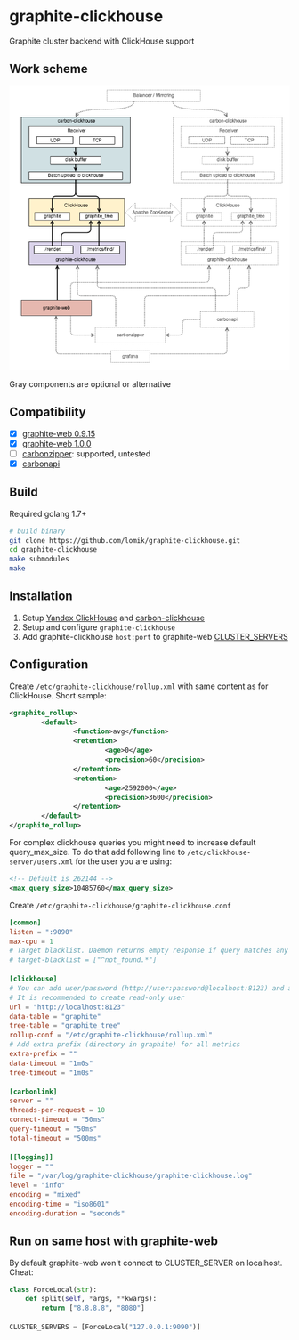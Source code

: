 # graphite-clickhouse
Graphite cluster backend with ClickHouse support

## Work scheme
![stack.png](doc/stack.png?v3)

Gray components are optional or alternative

## Compatibility
- [x] [graphite-web 0.9.15](https://github.com/graphite-project/graphite-web/tree/0.9.15)
- [x] [graphite-web 1.0.0](https://github.com/graphite-project/graphite-web)
- [ ] [carbonzipper](https://github.com/dgryski/carbonzipper): supported, untested
- [x] [carbonapi](https://github.com/dgryski/carbonapi)

## Build
Required golang 1.7+
```sh
# build binary
git clone https://github.com/lomik/graphite-clickhouse.git
cd graphite-clickhouse
make submodules
make
```

## Installation
1. Setup [Yandex ClickHouse](https://github.com/yandex/ClickHouse) and [carbon-clickhouse](https://github.com/lomik/carbon-clickhouse)
2. Setup and configure `graphite-clickhouse`
3. Add graphite-clickhouse `host:port` to graphite-web [CLUSTER_SERVERS](http://graphite.readthedocs.io/en/latest/config-local-settings.html#cluster-configuration)

## Configuration
Create `/etc/graphite-clickhouse/rollup.xml` with same content as for ClickHouse. Short sample:
```xml
<graphite_rollup>
        <default>
                <function>avg</function>
                <retention>
                        <age>0</age>
                        <precision>60</precision>
                </retention>
                <retention>
                        <age>2592000</age>
                        <precision>3600</precision>
                </retention>
        </default>
</graphite_rollup>
```

For complex clickhouse queries you might need to increase default query_max_size. To do that add following line to `/etc/clickhouse-server/users.xml` for the user you are using:
```xml
<!-- Default is 262144 -->
<max_query_size>10485760</max_query_size>
```

Create `/etc/graphite-clickhouse/graphite-clickhouse.conf`
```toml
[common]
listen = ":9090"
max-cpu = 1
# Target blacklist. Daemon returns empty response if query matches any of regular expressions
# target-blacklist = ["^not_found.*"]

[clickhouse]
# You can add user/password (http://user:password@localhost:8123) and any clickhouse options (GET-parameters) to url
# It is recommended to create read-only user 
url = "http://localhost:8123"
data-table = "graphite"
tree-table = "graphite_tree"
rollup-conf = "/etc/graphite-clickhouse/rollup.xml"
# Add extra prefix (directory in graphite) for all metrics
extra-prefix = ""
data-timeout = "1m0s"
tree-timeout = "1m0s"

[carbonlink]
server = ""
threads-per-request = 10
connect-timeout = "50ms"
query-timeout = "50ms"
total-timeout = "500ms"

[[logging]]
logger = ""
file = "/var/log/graphite-clickhouse/graphite-clickhouse.log"
level = "info"
encoding = "mixed"
encoding-time = "iso8601"
encoding-duration = "seconds"
```

## Run on same host with graphite-web
By default graphite-web won't connect to CLUSTER_SERVER on localhost. Cheat:
```python
class ForceLocal(str):
    def split(self, *args, **kwargs):
        return ["8.8.8.8", "8080"]

CLUSTER_SERVERS = [ForceLocal("127.0.0.1:9090")]
```
